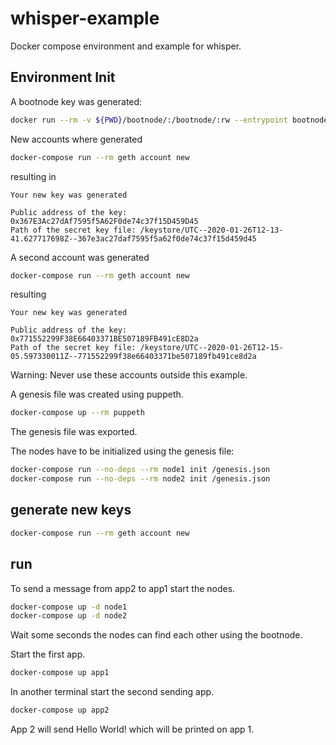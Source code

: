 # whisper-example
Docker compose environment and example for whisper.

## Environment Init

A bootnode key was generated:

```bash
docker run --rm -v ${PWD}/bootnode/:/bootnode/:rw --entrypoint bootnode ethereum/client-go:alltools-v1.9.10 "-genkey=/bootnode/bootnode.key"
```

New accounts where generated

```bash
docker-compose run --rm geth account new
```

resulting in 

```
Your new key was generated

Public address of the key:   0x367E3Ac27dAf7595f5A62F0de74c37f15D459D45
Path of the secret key file: /keystore/UTC--2020-01-26T12-13-41.627717698Z--367e3ac27daf7595f5a62f0de74c37f15d459d45
```

A second account was generated


```bash
docker-compose run --rm geth account new
```

resulting

```
Your new key was generated

Public address of the key:   0x771552299F38E66403371BE507189FB491cE8D2a
Path of the secret key file: /keystore/UTC--2020-01-26T12-15-05.597330011Z--771552299f38e66403371be507189fb491ce8d2a
```

Warning: Never use these accounts outside this example.

A genesis file was created using puppeth.

```bash
docker-compose up --rm puppeth
```

The genesis file was exported.

The nodes have to be initialized using the genesis file:

```bash
docker-compose run --no-deps --rm node1 init /genesis.json
docker-compose run --no-deps --rm node2 init /genesis.json
```

## generate new keys

```bash
docker-compose run --rm geth account new
```

## run

To send a message from app2 to app1 start the nodes.

```bash
docker-compose up -d node1
docker-compose up -d node2
```

Wait some seconds the nodes can find each other using the bootnode.

Start the first app.

```bash
docker-compose up app1
```

In another terminal start the second sending app.

```bash
docker-compose up app2
```

App 2 will send Hello World! which will be printed on app 1.
